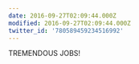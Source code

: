```yaml
---
date: 2016-09-27T02:09:44.000Z
modified: 2016-09-27T02:09:44.000Z
twitter_id: '780589459234516992'
---
```


  TREMENDOUS JOBS!
